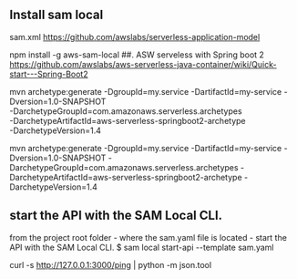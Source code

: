 ## Install sam local
sam.xml
https://github.com/awslabs/serverless-application-model


npm install -g aws-sam-local
##. ASW serveless with Spring boot 2
https://github.com/awslabs/aws-serverless-java-container/wiki/Quick-start---Spring-Boot2

mvn archetype:generate -DgroupId=my.service -DartifactId=my-service -Dversion=1.0-SNAPSHOT \
       -DarchetypeGroupId=com.amazonaws.serverless.archetypes \
       -DarchetypeArtifactId=aws-serverless-springboot2-archetype \
       -DarchetypeVersion=1.4
	   
mvn archetype:generate -DgroupId=my.service -DartifactId=my-service -Dversion=1.0-SNAPSHOT 	 -DarchetypeGroupId=com.amazonaws.serverless.archetypes -DarchetypeArtifactId=aws-serverless-springboot2-archetype  -DarchetypeVersion=1.4


## start the API with the SAM Local CLI.

from the project root folder - where the sam.yaml file is located - start the API with the SAM Local CLI.
$ sam local start-api --template sam.yaml

curl -s http://127.0.0.1:3000/ping | python -m json.tool

